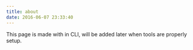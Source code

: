```yaml
---
title: about
date: 2016-06-07 23:33:40
---
```


This page is made with in CLI, will be added later when tools are properly setup.
